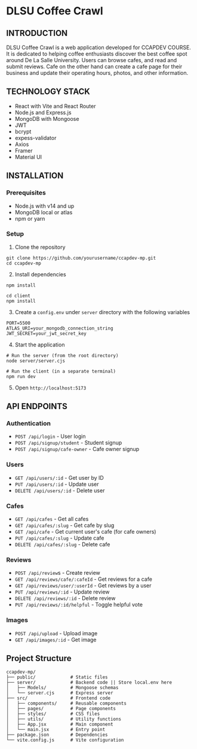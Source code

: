 # DLSU Coffee Crawl
## INTRODUCTION
DLSU Coffee Crawl is a web application developed for CCAPDEV COURSE. It is dedicated to helping coffee enthusiasts discover the best coffee spot around De La Salle University. Users can browse cafes, and read and submit reviews. Cafe on the other hand can create a cafe page for their business and update their operating hours, photos, and other information.

## TECHNOLOGY STACK
- React with Vite and React Router
- Node.js and Express.js
- MongoDB with Mongoose
- JWT
- bcrypt
- expess-validator
- Axios
- Framer
- Material UI

## INSTALLATION
### Prerequisites
- Node.js with v14 and up
- MongoDB local or atlas
- npm or yarn

### Setup
1. Clone the repository
```
git clone https://github.com/yourusername/ccapdev-mp.git
cd ccapdev-mp
```
2. Install dependencies
```
npm install
```
```
cd client
npm install
```
3. Create a `config.env` under `server` directory with the following variables
```
PORT=5500
ATLAS_URI=your_mongodb_connection_string
JWT_SECRET=your_jwt_secret_key
```
4. Start the application
```
# Run the server (from the root directory)
node server/server.cjs

# Run the client (in a separate terminal)
npm run dev
```
5. Open `http://localhost:5173`

## API ENDPOINTS
### Authentication
- `POST /api/login` - User login
- `POST /api/signup/student` - Student signup
- `POST /api/signup/cafe-owner` - Cafe owner signup

### Users
- `GET /api/users/:id` - Get user by ID
- `PUT /api/users/:id` - Update user
- `DELETE /api/users/:id` - Delete user

### Cafes
- `GET /api/cafes` - Get all cafes
- `GET /api/cafes/:slug` - Get cafe by slug
- `GET /api/cafe` - Get current user's cafe (for cafe owners)
- `PUT /api/cafes/:slug` - Update cafe
- `DELETE /api/cafes/:slug` - Delete cafe

### Reviews
- `POST /api/review`s - Create review
- `GET /api/reviews/cafe/:cafeId` - Get reviews for a cafe
- `GET /api/reviews/user/:userId` - Get reviews by a user
- `PUT /api/reviews/:id` - Update review
- `DELETE /api/reviews/:id` - Delete review
- `PUT /api/reviews/:id/helpful` - Toggle helpful vote

### Images
- `POST /api/upload` - Upload image
- `GET /api/images/:id` - Get image

## Project Structure
```
ccapdev-mp/
├── public/             # Static files
├── server/             # Backend code || Store local.env here
│   ├── Models/         # Mongoose schemas
│   └── server.cjs      # Express server
├── src/                # Frontend code
│   ├── components/     # Reusable components
│   ├── pages/          # Page components
│   ├── styles/         # CSS files
│   ├── utils/          # Utility functions
│   ├── App.jsx         # Main component
│   └── main.jsx        # Entry point
├── package.json        # Dependencies
└── vite.config.js      # Vite configuration
```
